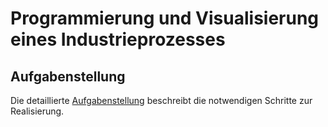 # Programmierung und Visualisierung eines Industrieprozesses

## Aufgabenstellung
Die detaillierte [Aufgabenstellung](TASK.md) beschreibt die notwendigen Schritte zur Realisierung.
